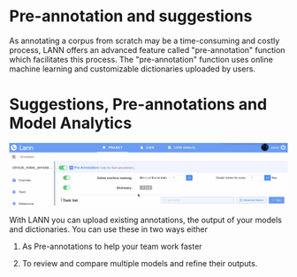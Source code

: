 # Pre-annotation and suggestions

As annotating a corpus from scratch may be a time-consuming and costly process, LANN offers an advanced feature called "pre-annotation" function which facilitates this process. The "pre-annotation" function uses online machine learning and customizable dictionaries uploaded by users.

<!-- [screen shot](../_gif/pre-annotation.gif ) -->

# Suggestions, Pre-annotations and Model Analytics

![](../_gif/pre-annotation.gif "-gifcontrol-disabled;")
<!-- [video](../_videos/pre-annotation.mp4 ':include :type=video') -->

With LANN you can upload existing annotations, the output of your models and dictionaries. You can use these in two ways either

1. As Pre-annotations to help your team work faster

2. To review and compare multiple models and refine their outputs.



